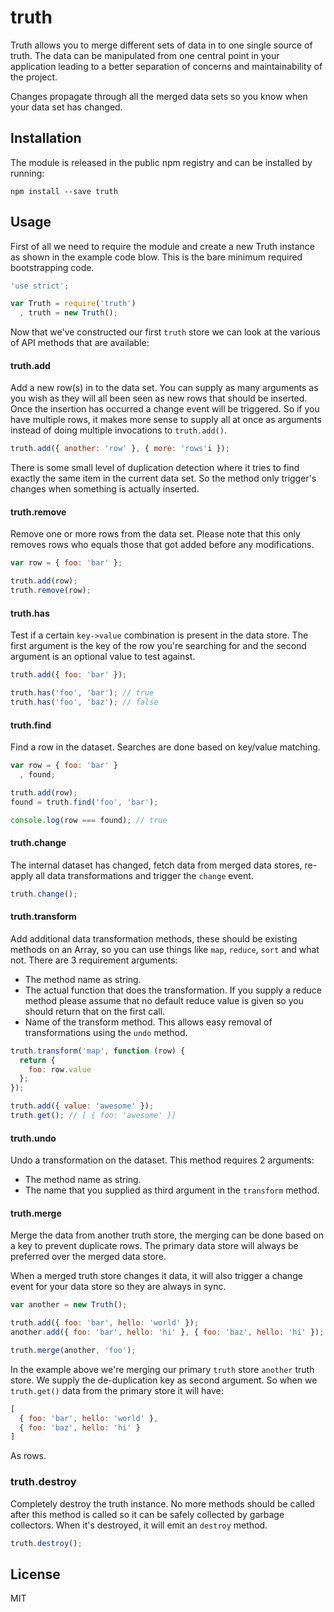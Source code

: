 # truth

Truth allows you to merge different sets of data in to one single source of
truth. The data can be manipulated from one central point in your application
leading to a better separation of concerns and maintainability of the project.

Changes propagate through all the merged data sets so you know when your data
set has changed.

## Installation

The module is released in the public npm registry and can be installed by
running:

```
npm install --save truth
```

## Usage

First of all we need to require the module and create a new Truth instance as
shown in the example code blow. This is the bare minimum required bootstrapping
code.

```js
'use strict';

var Truth = require('truth')
  , truth = new Truth();
```

Now that we've constructed our first `truth` store we can look at the various of
API methods that are available:

#### truth.add

Add a new row(s) in to the data set. You can supply as many arguments as you
wish as they will all been seen as new rows that should be inserted. Once the
insertion has occurred a change event will be triggered. So if you have multiple
rows, it makes more sense to supply all at once as arguments instead of doing
multiple invocations to `truth.add()`.

```js
truth.add({ another: 'row' }, { more: 'rows'i });
```

There is some small level of duplication detection where it tries to find
exactly the same item in the current data set. So the method only trigger's
changes when something is actually inserted.

#### truth.remove

Remove one or more rows from the data set. Please note that this only removes
rows who equals those that got added before any modifications.

```js
var row = { foo: 'bar' };

truth.add(row);
truth.remove(row);
```

#### truth.has

Test if a certain `key->value` combination is present in the data store. The
first argument is the key of the row you're searching for and the second
argument is an optional value to test against.

```js
truth.add({ foo: 'bar' });

truth.has('foo', 'bar'); // true
truth.has('foo', 'baz'); // false
```

#### truth.find

Find a row in the dataset. Searches are done based on key/value matching.

```js
var row = { foo: 'bar' }
  , found;

truth.add(row);
found = truth.find('foo', 'bar');

console.log(row === found); // true
```

#### truth.change

The internal dataset has changed, fetch data from merged data stores, re-apply
all data transformations and trigger the `change` event.

```js
truth.change();
```

#### truth.transform

Add additional data transformation methods, these should be existing methods on
an Array, so you can use things like `map`, `reduce`, `sort` and what not. There
are 3 requirement arguments:

- The method name as string.
- The actual function that does the transformation. If you supply a reduce
  method please assume that no default reduce value is given so you should
  return that on the first call.
- Name of the transform method. This allows easy removal of transformations
  using the `undo` method.

```js
truth.transform('map', function (row) {
  return {
    foo: row.value
  };
});

truth.add({ value: 'awesome' });
truth.get(); // [ { foo: 'awesome' }]
```

#### truth.undo

Undo a transformation on the dataset. This method requires 2 arguments:

- The method name as string.
- The name that you supplied as third argument in the `transform` method.

#### truth.merge

Merge the data from another truth store, the merging can be done based on a key
to prevent duplicate rows. The primary data store will always be preferred over
the merged data store.

When a merged truth store changes it data, it will also trigger a change event
for your data store so they are always in sync.

```js
var another = new Truth();

truth.add({ foo: 'bar', hello: 'world' });
another.add({ foo: 'bar', hello: 'hi' }, { foo: 'baz', hello: 'hi' });

truth.merge(another, 'foo');
```

In the example above we're merging our primary `truth` store `another` truth
store. We supply the de-duplication key as second argument. So when we
`truth.get()` data from the primary store it will have:

```js
[
  { foo: 'bar', hello: 'world' },
  { foo: 'baz', hello: 'hi' }
]
```

As rows.

### truth.destroy

Completely destroy the truth instance. No more methods should be called after
this method is called so it can be safely collected by garbage collectors. When
it's destroyed, it will emit an `destroy` method.

```js
truth.destroy();
```

## License

MIT
